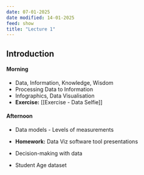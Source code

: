 ```yaml
---
date: 07-01-2025
date modified: 14-01-2025
feed: show
title: "Lecture 1"
---
```


## Introduction
#### Morning
- Data, Information, Knowledge, Wisdom
- Processing Data to Information
- Infographics, Data Visualisation
- **Exercise:** [[Exercise - Data Selfie]]

#### Afternoon
- Data models - Levels of measurements
- **Homework:** Data Viz software tool presentations

- Decision-making with data
- Student Age dataset

